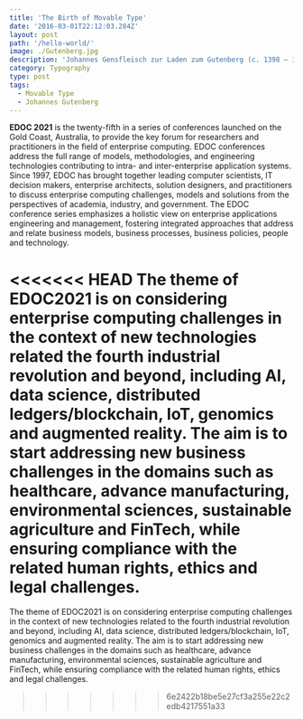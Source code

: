 ```yaml
---
title: 'The Birth of Movable Type'
date: '2016-03-01T22:12:03.284Z'
layout: post
path: '/hello-world/'
image: ./Gutenberg.jpg
description: 'Johannes Gensfleisch zur Laden zum Gutenberg (c. 1398 – 1468) was a German blacksmith, goldsmith, printer, and publisher who introduced printing to Europe.'
category: Typography
type: post
tags:
  - Movable Type
  - Johannes Gutenberg
---
```


**EDOC 2021** is the twenty-fifth in a series of conferences launched on the Gold Coast, Australia, to provide the key forum for researchers and practitioners in the field of enterprise computing. EDOC conferences address the full range of models, methodologies, and engineering technologies contributing to intra- and inter-enterprise application systems. Since 1997, EDOC has brought together leading computer scientists, IT decision makers, enterprise architects, solution designers, and practitioners to discuss enterprise computing challenges, models and solutions from the perspectives of academia, industry, and government. The EDOC conference series emphasizes a holistic view on enterprise applications engineering and management, fostering integrated approaches that address and relate business models, business processes, business policies, people and technology.

<<<<<<< HEAD
The theme of EDOC2021 is on considering enterprise computing challenges in the context of new technologies related the fourth industrial revolution and beyond, including AI, data science, distributed ledgers/blockchain, IoT, genomics and augmented reality. The aim is to start addressing new business challenges in the domains such as healthcare, advance manufacturing, environmental sciences, sustainable agriculture and FinTech, while ensuring compliance with the related human rights, ethics and legal challenges.
=======
The theme of EDOC2021 is on considering enterprise computing challenges in the context of new technologies related to the fourth industrial revolution and beyond, including AI, data science, distributed ledgers/blockchain, IoT, genomics and augmented reality. The aim is to start addressing new business challenges in the domains such as healthcare, advance manufacturing, environmental sciences, sustainable agriculture and FinTech, while ensuring compliance with the related human rights, ethics and legal challenges.
>>>>>>> 6e2422b18be5e27cf3a255e22c2edb4217551a33
